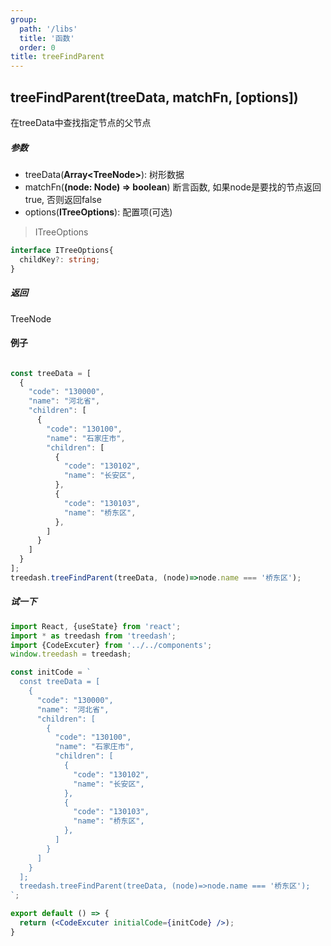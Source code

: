 ```yaml
---
group:
  path: '/libs'
  title: '函数'
  order: 0
title: treeFindParent
---
```




## treeFindParent(treeData, matchFn, [options])
在treeData中查找指定节点的父节点

##### 参数
- treeData(**Array\<TreeNode\>**): 树形数据
- matchFn(**(node: Node) => boolean**) 断言函数, 如果node是要找的节点返回true, 否则返回false
- options(**ITreeOptions**): 配置项(可选)

> ITreeOptions
```typescript
interface ITreeOptions{
  childKey?: string;
}
```

##### 返回
TreeNode

#### 例子
```javascript

const treeData = [
  {
    "code": "130000",
    "name": "河北省",
    "children": [
      {
        "code": "130100",
        "name": "石家庄市",
        "children": [
          {
            "code": "130102",
            "name": "长安区",
          },
          {
            "code": "130103",
            "name": "桥东区",
          },
        ]
      }
    ]
  }
];
treedash.treeFindParent(treeData, (node)=>node.name === '桥东区');
```


##### 试一下
```jsx
import React, {useState} from 'react';
import * as treedash from 'treedash';
import {CodeExcuter} from '../../components';
window.treedash = treedash;

const initCode = `
  const treeData = [
    {
      "code": "130000",
      "name": "河北省",
      "children": [
        {
          "code": "130100",
          "name": "石家庄市",
          "children": [
            {
              "code": "130102",
              "name": "长安区",
            },
            {
              "code": "130103",
              "name": "桥东区",
            },
          ]
        }
      ]
    }
  ];
  treedash.treeFindParent(treeData, (node)=>node.name === '桥东区');
`;

export default () => {
  return (<CodeExcuter initialCode={initCode} />);
}
```
